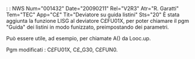  :  : NWS Num="001432" Date="20090211" Rel="V2R3" Atr="R. Garatti" Tem="TEC" App="C£" Tit="Deviatore su guida listini" Sts="20"
È stata aggiunta la funzione LISG al deviatore C£FU01X, per poter chiamare il pgm "Guida" dei listini in modo funizzato, preimpostando dei parametri.

Può essere utile, ad esempio, per chiamate A() da Looc.up.

Pgm modificati :  C£FU01X, C£_G30, C£FUN0.
